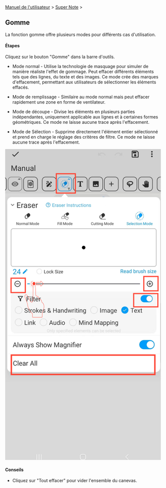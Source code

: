 [Manuel de l'utilisateur](/dragonnest/drawnote/manual/fr) > [Super Note](/dragonnest/drawnote/manual/fr/super_note) >

Gomme
---
La fonction gomme offre plusieurs modes pour différents cas d'utilisation.
#### Étapes

Cliquez sur le bouton "Gomme" dans la barre d'outils.

- Mode normal - Utilise la technologie de masquage pour simuler de manière réaliste l'effet de gommage. Peut effacer différents éléments tels que des lignes, du texte et des images. Ce mode crée des marques d'effacement, permettant aux utilisateurs de sélectionner les éléments effacés.


- Mode de remplissage - Similaire au mode normal mais peut effacer rapidement une zone en forme de ventilateur.


- Mode de découpe - Divise les éléments en plusieurs parties indépendantes, uniquement applicable aux lignes et à certaines formes géométriques. Ce mode ne laisse aucune trace après l'effacement.


- Mode de Sélection - Supprime directement l'élément entier sélectionné et prend en charge le réglage des critères de filtre. Ce mode ne laisse aucune trace après l'effacement.

![](imgs/eraser.png)

#### Conseils
- Cliquez sur "Tout effacer" pour vider l'ensemble du canevas.